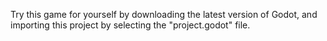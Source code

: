 Try this game for yourself by downloading the latest version of Godot, and importing this project by selecting the "project.godot" file.
